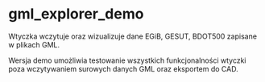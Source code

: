 # gml_explorer_demo
Wtyczka wczytuje oraz wizualizuje dane EGiB, GESUT, BDOT500 zapisane w plikach GML.

Wersja demo umożliwia testowanie wszystkich funkcjonalności wtyczki poza wczytywaniem surowych danych GML oraz eksportem do CAD.